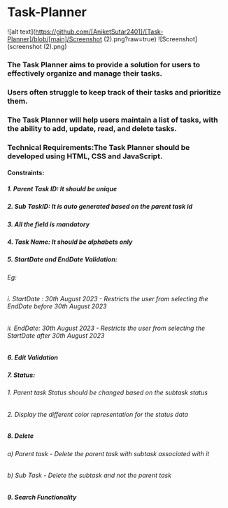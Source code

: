 # Task-Planner
![alt text](https://github.com/[AniketSutar2401]/[Task-Planner]/blob/[main]/Screenshot (2).png?raw=true)
![Screenshot](screenshot (2).png)

### The Task Planner aims to provide a solution for users to effectively organize and manage their tasks. 
### Users often struggle to keep track of their tasks and prioritize them. 
### The Task Planner will help users maintain a list of tasks, with the ability to add, update, read, and delete tasks.
### Technical Requirements:The Task Planner should be developed using HTML, CSS and JavaScript.
#### Constraints:
##### 1. Parent Task ID: It should be unique
##### 2. Sub TaskID: It is auto generated based on the parent task id
##### 3. All the field is mandatory
##### 4. Task Name: It should be alphabets only
##### 5. StartDate and EndDate Validation:
###### Eg:
###### i. StartDate : 30th August 2023 - Restricts the user from selecting the EndDate before 30th August  2023
###### ii. EndDate: 30th August 2023 - Restricts the user from selecting the StartDate after 30th August 2023
##### 6. Edit Validation
##### 7. Status:
###### 1. Parent task Status should be changed based on the subtask status
###### 2. Display the different color representation for the status data
##### 8. Delete
###### a) Parent task - Delete the parent task with subtask associated with it
###### b) Sub Task - Delete the subtask and not the parent task
##### 9. Search Functionality
